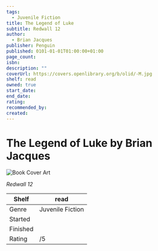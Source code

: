 ```yaml
---
tags:
  - Juvenile Fiction
title: The Legend of Luke
subtitle: Redwall 12
author:
  - Brian Jacques
publisher: Penguin
published: 0101-01-01T01:00:00+01:00
page_count: 
isbn: 
description: ""
coverUrl: https://covers.openlibrary.org/b/olid/-M.jpg
shelf: read
owned: true
start_date: 
end_date: 
rating: 
recommended_by: 
created: 
---
```


# The Legend of Luke by Brian Jacques

![Book Cover Art](https://covers.openlibrary.org/b/olid/-M.jpg)

_Redwall 12_

| Shelf | read |
| --- | --- |
| Genre | Juvenile Fiction |
| Started |  |
| Finished |  |
| Rating | /5 |

